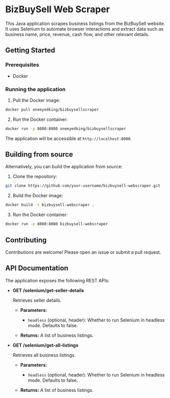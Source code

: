 # BizBuySell Web Scraper

This Java application scrapes business listings from the BizBuySell website. It uses Selenium to automate browser interactions and extract data such as business name, price, revenue, cash flow, and other relevant details.

## Getting Started

### Prerequisites

* Docker

### Running the application

1. Pull the Docker image:

```bash
docker pull oneeyedking/bizbuysellscraper
```

2. Run the Docker container:

```bash
docker run -p 8080:8080 oneeyedking/bizbuysellscraper
```

The application will be accessible at `http://localhost:8080`.

## Building from source

Alternatively, you can build the application from source:

1. Clone the repository:

```bash
git clone https://github.com/your-username/bizbuysell-webscraper.git
```

2. Build the Docker image:

```bash
docker build -t bizbuysell-webscraper .
```

3. Run the Docker container:

```bash
docker run -p 8080:8080 bizbuysell-webscraper
```

## Contributing

Contributions are welcome! Please open an issue or submit a pull request.

## API Documentation

The application exposes the following REST APIs:

* **GET /selenium/get-seller-details**

    Retrieves seller details.

    * **Parameters:**
        * `headless` (optional, header): Whether to run Selenium in headless mode. Defaults to false.

    * **Returns:** A list of business listings.


* **GET /selenium/get-all-listings**

    Retrieves all business listings.

    * **Parameters:**
        * `headless` (optional, header): Whether to run Selenium in headless mode. Defaults to false.

    * **Returns:** A list of business listings.
